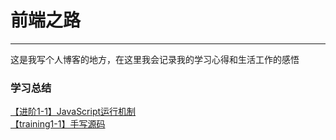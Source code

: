 # 前端之路
----
这是我写个人博客的地方，在这里我会记录我的学习心得和生活工作的感悟

### 学习总结
[【进阶1-1】JavaScript运行机制](https://github.com/xualng361/dream/issues/1)   
[【training1-1】手写源码 ](https://github.com/xualng361/dream/issues/2)
